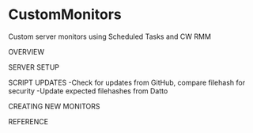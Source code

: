 # CustomMonitors
 Custom server monitors using Scheduled Tasks and CW RMM

OVERVIEW



SERVER SETUP

SCRIPT UPDATES
-Check for updates from GitHub, compare filehash for security
-Update expected filehashes from Datto

CREATING NEW MONITORS



REFERENCE



